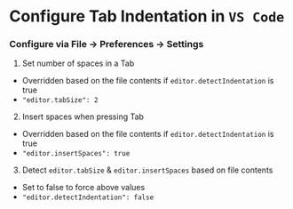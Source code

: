 # Configure Tab Indentation in `VS Code`

### Configure via File -> Preferences -> Settings

1. Set number of spaces in a Tab
  - Overridden based on the file contents if `editor.detectIndentation` is true
  - `"editor.tabSize": 2`

2. Insert spaces when pressing Tab
  - Overridden based on the file contents if `editor.detectIndentation` is true
  - `"editor.insertSpaces": true`

3. Detect `editor.tabSize` & `editor.insertSpaces` based on file contents
  - Set to false to force above values
  - `"editor.detectIndentation": false`

